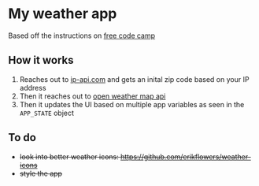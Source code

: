 # My weather app

Based off the instructions on <a href="https://www.freecodecamp.com/challenges/show-the-local-weather" target="_blank">free code camp</a>

## How it works

1. Reaches out to <a href="http://ip-api.com/"  target="_blank">ip-api.com</a> and gets an inital zip code based on your IP address
2. Then it reaches out to <a href="http://openweathermap.org/api" target="_blank">open weather map api</a>
3. Then it updates the UI based on multiple app variables as seen in the `APP_STATE` object

## To do
- ~~look into better weather icons: https://github.com/erikflowers/weather-icons~~
- ~~style the app~~